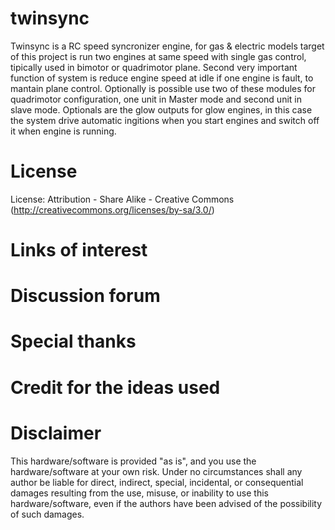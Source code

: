 # twinsync
Twinsync is a RC speed syncronizer engine, for gas &amp; electric models
target of this project is run two engines at same speed with single gas control, tipically used in bimotor or quadrimotor plane.
Second very important function of system is reduce engine speed at idle if one engine is fault, to mantain plane control.
Optionally is possible use two of these modules for quadrimotor configuration, one unit in Master mode and second unit in slave mode.
Optionals are the glow outputs for glow engines, in this case the system drive automatic ingitions when you start engines and switch off it when engine is running.

# License
License: Attribution - Share Alike - Creative Commons (http://creativecommons.org/licenses/by-sa/3.0/) 


# Links of interest

# Discussion forum


# Special thanks


# Credit for the ideas used 
 
# Disclaimer
This hardware/software is provided "as is", and you use the hardware/software at your own risk. Under no circumstances shall any author be liable for direct, indirect, special, incidental, or consequential damages resulting from the use, misuse, or inability to use this hardware/software, even if the authors have been advised of the possibility of such damages. 
